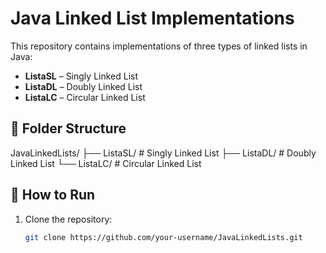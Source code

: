# Java Linked List Implementations

This repository contains implementations of three types of linked lists in Java:

- **ListaSL** – Singly Linked List  
- **ListaDL** – Doubly Linked List  
- **ListaLC** – Circular Linked List  

## 📁 Folder Structure

JavaLinkedLists/
├── ListaSL/ # Singly Linked List
├── ListaDL/ # Doubly Linked List
└── ListaLC/ # Circular Linked List

## 🚀 How to Run

1. Clone the repository:
   ```bash
   git clone https://github.com/your-username/JavaLinkedLists.git
